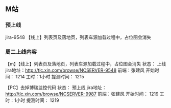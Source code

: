 ## M站
### 预上线
jira-9548 【线上】列表页及落地页，列表车源加载过程中，占位图会消失

### 周二上线内容
【m】【线上】列表页及落地页，列表车源加载过程中，占位图会消失
状态： 上线 
jira地址：http://tlc.xin.com/browse/NCSERVER-9548 
前端：张建风 
开始时间： 1214 
工时：1小时 
提测时间： 1215


【PC】去掉博瑞监控代码
状态： 预上线 
jira地址：http://tlc.xin.com/browse/NCSERVER-9987
前端：张建风 
开始时间： 1219 
工时：1小时 
提测时间： 1219
